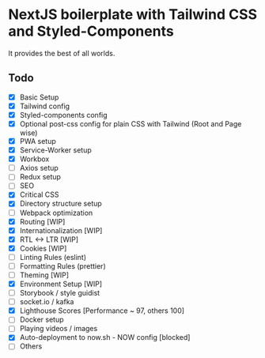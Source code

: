 # NextJS boilerplate with Tailwind CSS and Styled-Components

It provides the best of all worlds.

## Todo

- [x] Basic Setup
- [x] Tailwind config
- [x] Styled-components config
- [x] Optional post-css config for plain CSS with Tailwind (Root and Page wise)
- [x] PWA setup
- [x] Service-Worker setup
- [x] Workbox
- [ ] Axios setup
- [ ] Redux setup
- [ ] SEO
- [x] Critical CSS
- [x] Directory structure setup
- [ ] Webpack optimization
- [x] Routing [WIP]
- [x] Internationalization [WIP]
- [x] RTL <-> LTR [WIP]
- [x] Cookies [WIP]
- [ ] Linting Rules (eslint)
- [ ] Formatting Rules (prettier)
- [ ] Theming [WIP]
- [x] Environment Setup [WIP]
- [ ] Storybook / style guidist
- [ ] socket.io / kafka
- [x] Lighthouse Scores [Performance ~ 97, others 100]
- [ ] Docker setup
- [ ] Playing videos / images
- [x] Auto-deployment to now.sh - NOW config [blocked]
- [ ] Others
